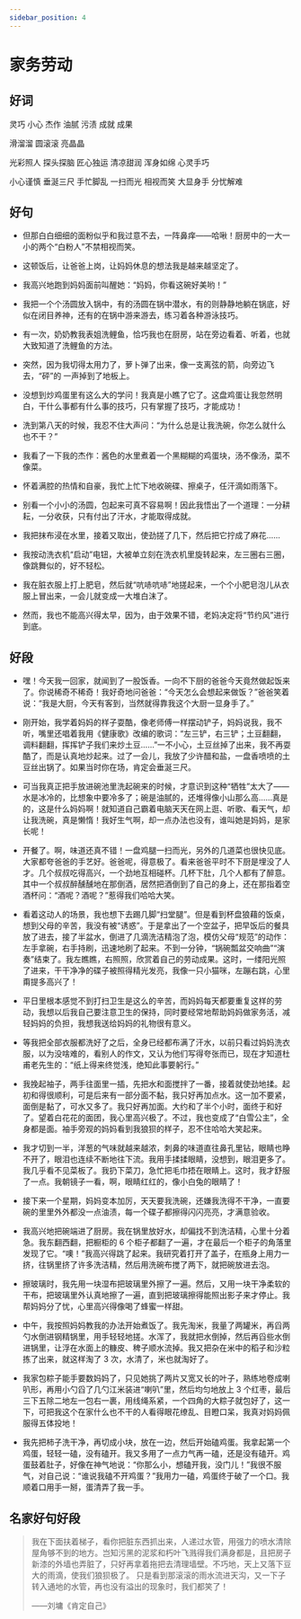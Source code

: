 ```yaml
---
sidebar_position: 4
---
```


# 家务劳动

## 好词

灵巧 小心 杰作 油腻 污渍 成就 成果

滑溜溜 圆滚滚 亮晶晶

光彩照人 探头探脑 匠心独运 清凉甜润 浑身如绵 心灵手巧

小心谨慎 垂涎三尺 手忙脚乱 一扫而光 相视而笑 大显身手 分忧解难

## 好句

- 但那白白细细的面粉似乎和我过意不去，一阵鼻痒——哈啾！厨房中的一大一小的两个“白粉人”不禁相视而笑。

- 这顿饭后，让爸爸上岗，让妈妈休息的想法我是越来越坚定了。

- 我高兴地跑到妈妈面前叫醒她：“妈妈，你看这碗好美哟！”

- 我把一个个汤圆放入锅中，有的汤圆在锅中潜水，有的则静静地躺在锅底，好似在闭目养神，还有的在锅中游来游去，练习着各种游泳技巧。

- 有一次，奶奶教我表姐洗鲤鱼，恰巧我也在厨房，站在旁边看着、听着，也就大致知道了洗鲤鱼的方法。

- 突然，因为我切得太用力了，萝卜弹了出来，像一支离弦的箭，向旁边飞去，“砰”的 一声掉到了地板上。

- 没想到炒鸡蛋里有这么大的学问！我真是小瞧了它了。这盘鸡蛋让我忽然明白，干什么事都有什么事的技巧，只有掌握了技巧，才能成功！

- 洗到第八天的时候，我忍不住大声问：“为什么总是让我洗碗，你怎么就什么也不干？”

- 我看了一下我的杰作：酱色的水里煮着一个黑糊糊的鸡蛋块，汤不像汤，菜不像菜。

- 怀着满腔的热情和自豪，我忙上忙下地收碗碟、擦桌子，任汗滴如雨落下。

- 别看一个小小的汤圆，包起来可真不容易啊！因此我悟出了一个道理：一分耕耘，一分收获，只有付出了汗水，才能取得成就。

- 我把抹布浸在水里，接着又取出，使劲搓了几下，然后把它拧成了麻花……

- 我按动洗衣机“启动”电钮，大被单立刻在洗衣机里旋转起来，左三圈右三圈，像跳舞似的，好不轻松。

- 我在脏衣服上打上肥皂，然后就“吭哧吭哧”地搓起来，一个个小肥皂泡儿从衣服上冒出来，一会儿就变成一大堆白沫了。

- 然而，我也不能高兴得太早，因为，由于效果不错，老妈决定将“节约风”进行到底。

## 好段

- 嘿！今天我一回家，就闻到了一股饭香。一向不下厨的爸爸今天竟然做起饭来了。你说稀奇不稀奇！我好奇地问爸爸：“今天怎么会想起来做饭？”爸爸笑着说：“我是大厨，今天有客到，当然就得靠我这个大厨一显身手了。”

- 刚开始，我学着妈妈的样子耍酷，像老师傅一样摆动铲子，妈妈说我，我不听，嘴里还唱着我用《健康歌》改编的歌词：“左三铲，右三铲；土豆翻翻，调料翻翻，挥挥铲子我们来炒土豆……”一不小心，土豆丝掉了出来，我不再耍酷了，而是认真地炒起来。过了一会儿，我放了少许醋和盐，一盘香喷喷的土豆丝出锅了。如果当时你在场，肯定会垂涎三尺。

- 可当我真正把手放进碗池里洗起碗来的时候，才意识到这种“牺牲”太大了——水是冰冷的，比想象中要冷多了；碗是油腻的，还堆得像小山那么高……真是的，这是什么妈妈啊！就知道自己霸着电脑天天在网上逛、听歌、看天气，却让我洗碗，真是懒惰！我好生气啊，却一点办法也没有，谁叫她是妈妈，是家长呢！

- 开餐了。啊，味道还真不错！一盘鸡腿一扫而光，另外的几道菜也很快见底。大家都夸爸爸的手艺好。爸爸呢，得意极了。看来爸爸平时不下厨是埋没了人才。几个叔叔吃得高兴，一个劲地互相碰杯。几杯下肚，几个人都有了醉意。其中一个叔叔醉醺醺地在那倒酒，居然把酒倒到了自己的身上，还在那指着空酒杯问：“酒呢？酒呢？”惹得我们哈哈大笑。

- 看着这动人的场景，我也想下去踢几脚“扫堂腿”。但是看到杯盘狼藉的饭桌，想到父母的辛苦，我没有被“诱惑”。于是拿出了一个空盆子，把早饭后的餐具放了进去，接了半盆水，倒进了几滴洗洁精泡了泡，模仿父母“规范”的动作：左手拿碗，右手持刷，迅速地刷了起来。不到一分钟，“锅碗瓢盆交响曲”“演奏”结束了。我左瞧瞧，右照照，欣赏着自己的劳动成果。这时，一缕阳光照了进来，干干净净的碟子被照得精光发亮，我像一只小猫咪，左蹦右跳，心里甭提多高兴了！

- 平日里根本感觉不到打扫卫生是这么的辛苦，而妈妈每天都要重复这样的劳动，我想以后我自己要注意卫生的保持，同时要经常地帮助妈妈做家务活，减轻妈妈的负担，我想我送给妈妈的礼物很有意义。

- 等我把全部衣服都洗好了之后，全身已经都布满了汗水，以前只看过妈妈洗衣服，以为没啥难的，看别人的作文，又认为他们写得夸张而已，现在才知道杜甫老先生的：“纸上得来终觉浅，绝知此事要躬行。”

- 我挽起袖子，两手往面里一插，先把水和面搅拌了一番，接着就使劲地揉。起初和得很顺利，可是后来有一部分面不黏，我只好再加点水。这一加不要紧，面倒是黏了，可水又多了。我只好再加面。大约和了半个小时，面终于和好了。望着白花花的面团，我心里高兴极了。不过，我也变成了“白雪公主”，全身都是面。袖手旁观的妈妈看到我狼狈的样子，忍不住哈哈大笑起来。

- 我才切到一半，洋葱的气味就越来越浓，刺鼻的味道直往鼻孔里钻，眼睛也睁不开了，眼泪也连续不断地往下流。我用手揉揉眼睛，没想到，眼泪更多了。我几乎看不见菜板了。我扔下菜刀，急忙把毛巾捂在眼睛上。这时，我才舒服了一点。我朝镜子一看，啊，眼睛红红的，像小白兔的眼睛了！

- 接下来一个星期，妈妈变本加厉，天天要我洗碗，还嫌我洗得不干净，一直要碗的里里外外都没一点油渍，每一个碟子都擦得闪闪亮亮，才满意验收。
- 我高兴地把碗端进了厨房。我在锅里放好水，却偏找不到洗洁精，心里十分着急。我东翻西翻，把橱柜的 6 个柜子都翻了一遍，才在最后一个柜子的角落里发现了它。“噢！”我高兴得跳了起来。我研究着打开了盖子，在瓶身上用力一挤，往锅里挤了许多洗洁精，然后用洗碗布搅了两下，就把碗放进去泡。

- 擦玻璃时，我先用一块湿布把玻璃里外擦了一遍。然后，又用一块干净柔软的干布，把玻璃里外认真地擦了一遍，直到把玻璃擦得能照出影子来才停止。我帮妈妈分了忧，心里高兴得像喝了蜂蜜一样甜。

- 中午，我按照妈妈教我的办法开始煮饭了。我先淘米，我量了两罐米，再舀两勺水倒进钢精锅里，用手轻轻地搓。水浑了，我就把水倒掉，然后再舀些水倒进锅里，让浮在水面上的糠皮、稗子顺水流掉。我又把杂在米中的稻子和沙粒拣了出来，就这样淘了 3 次，水清了，米也就淘好了。

- 我家包粽子能手要数妈妈了，只见她挑了两片又宽又长的叶子，熟练地卷成喇叭形，再用小勺舀了几勺江米装进“喇叭”里，然后均匀地放上 3 个红枣，最后三下五除二地左一包右一裹，用线绳系紧，一个四角的大粽子就包好了，这一下，可把我这个在家什么也不干的人看得眼花缭乱、目瞪口呆，我真对妈妈佩服得五体投地！

- 我先把柿子洗干净，再切成小块，放在一边，然后开始磕鸡蛋。我拿起第一个鸡蛋，轻轻一磕，没有磕开。我又多用了一点力气再一磕，还是没有磕开。鸡蛋鼓着肚子，好像在神气地说：“你那么小，想磕开我，没门儿！”我很不服气，对自己说：“谁说我磕不开鸡蛋？”我用力一磕，鸡蛋终于破了一个口。我顺着口用手一掰，蛋清弄了我一手。

## 名家好句好段

> 我在下面扶着梯子，看你把脏东西抓出来，人递过水管，用强力的喷水清除屋角够不到的地方。岂知污黑的泥浆和朽叶飞溅得我们满身都是，且把房子新漆的外墙也弄脏了，只好再拿着拖把去清理墙壁。不巧地，天上又落下豆大的雨滴，使我们狼狈极了。
> 只是看到那滚滚的雨水流进天沟，又一下子转入通地的水管，再也没有溢出的现象时，我们都笑了！
>
> ——刘墉《肯定自己》
